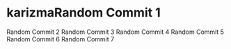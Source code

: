 # karizmaRandom Commit 1
Random Commit 2
Random Commit 3
Random Commit 4
Random Commit 5
Random Commit 6
Random Commit 7
